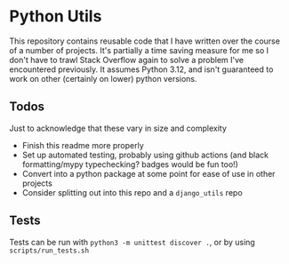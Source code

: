# Python Utils

This repository contains reusable code that I have written over the course of a
number of projects. It's partially a time saving measure for me so I don't have
to trawl Stack Overflow again to solve a problem I've encountered previously. It
assumes Python 3.12, and isn't guaranteed to work on other (certainly on lower)
python versions.

## Todos
Just to acknowledge that these vary in size and complexity
- Finish this readme more properly
- Set up automated testing, probably using github actions (and black
  formatting/mypy typechecking? badges would be fun too!)
- Convert into a python package at some point for ease of use in other projects
- Consider splitting out into this repo and a `django_utils` repo

## Tests

Tests can be run with `python3 -m unittest discover .`, or by using
`scripts/run_tests.sh`

